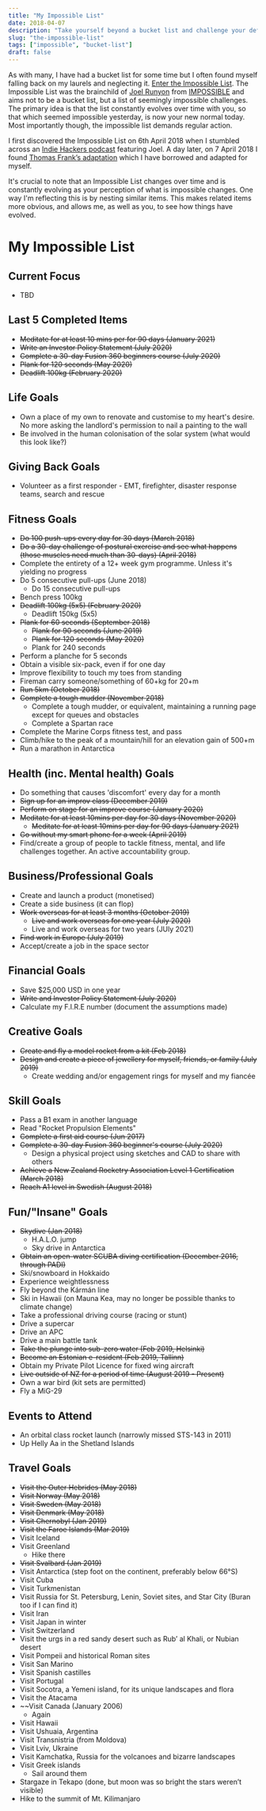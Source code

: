 ```yaml
---
title: "My Impossible List"
date: 2018-04-07
description: "Take yourself beyond a bucket list and challenge your definition of impossible, thanks to an Impossible List."
slug: "the-impossible-list"
tags: ["impossible", "bucket-list"]
draft: false
---
```

As with many, I have had a bucket list for some time but I often found myself falling back on my laurels and neglecting it. [Enter the Impossible List](https://impossiblehq.com/the-impossible-list-is-not-a-bucket-list/). The Impossible List was the brainchild of [Joel Runyon](https://joelrunyon.com/) from [IMPOSSIBLE](https://impossiblehq.com/) and aims not to be a bucket list, but a list of seemingly impossible challenges. The primary idea is that the list constantly evolves over time with you, so that which seemed impossible yesterday, is now your new normal today. Most importantly though, the impossible list demands regular action.

I first discovered the Impossible List on 6th April 2018 when I stumbled across an [Indie Hackers podcast](https://www.indiehackers.com/podcast/047-joel-runyon-of-impossible?utm_source=Indie+Hackers+Newsletter&utm_campaign=indie-hackers-newsletter-20180330) featuring Joel. A day later, on 7 April 2018 I found [Thomas Frank’s adaptation](https://collegeinfogeek.com/about/meet-the-author/my-impossible-list/) which I have borrowed and adapted for myself.

It's crucial to note that an Impossible List changes over time and is constantly evolving as your perception of what is impossible changes. One way I'm reflecting this is by nesting similar items. This makes related items more obvious, and allows me, as well as you, to see how things have evolved.

# My Impossible List
## Current Focus
- TBD

## Last 5 Completed Items
- ~~Meditate for at least 10 mins per for 90 days (January 2021)~~
- ~~Write an Investor Policy Statement (July 2020)~~
- ~~Complete a 30-day Fusion 360 beginners course (July 2020)~~
- ~~Plank for 120 seconds (May 2020)~~
- ~~Deadlift 100kg (February 2020)~~

## Life Goals
- Own a place of my own to renovate and customise to my heart's desire. No more asking the landlord's permission to nail a painting to the wall
- Be involved in the human colonisation of the solar system (what would this look like?)

## Giving Back Goals
- Volunteer as a first responder - EMT, firefighter, disaster response teams, search and rescue

## Fitness Goals
- ~~Do 100 push-ups every day for 30 days (March 2018)~~
- ~~Do a 30-day challenge of postural exercise and see what happens (those muscles need much than 30-days) (April 2018)~~
- Complete the entirety of a 12+ week gym programme. Unless it's yielding no progress
- Do 5 consecutive pull-ups (June 2018)
    - Do 15 consecutive pull-ups
- Bench press 100kg
- ~~Deadlift 100kg (5x5) (February 2020)~~
    - Deadlift 150kg (5x5)
- ~~Plank for 60 seconds (September 2018)~~
    - ~~Plank for 90 seconds (June 2019)~~
    - ~~Plank for 120 seconds (May 2020)~~
    - Plank for 240 seconds
- Perform a planche for 5 seconds
- Obtain a visible six-pack, even if for one day
- Improve flexibility to touch my toes from standing
- Fireman carry someone/something of 60+kg for 20+m
- ~~Run 5km (October 2018)~~ 
- ~~Complete a tough mudder (November 2018)~~
    - Complete a tough mudder, or equivalent, maintaining a running page except for queues and obstacles
    - Complete a Spartan race
- Complete the Marine Corps fitness test, and pass
- Climb/hike to the peak of a mountain/hill for an elevation gain of 500+m
- Run a marathon in Antarctica

## Health (inc. Mental health) Goals
- Do something that causes 'discomfort' every day for a month
- ~~Sign up for an improv class (December 2019)~~
- ~~Perform on stage for an improve course (January 2020)~~
- ~~Meditate for at least 10mins per day for 30 days (November 2020)~~
    - ~~Meditate for at least 10mins per day for 90 days (January 2021)~~
- ~~Go without my smart phone for a week (April 2019)~~
- Find/create a group of people to tackle fitness, mental, and life challenges together. An active accountability group.

## Business/Professional Goals
- Create and launch a product (monetised)
- Create a side business (it can flop)
- ~~Work overseas for at least 3 months (October 2019)~~
    - ~~Live and work overseas for one year (July 2020)~~
    - Live and work overseas for two years (JUly 2021)
- ~~Find work in Europe (July 2019)~~
- Accept/create a job in the space sector

## Financial Goals
- Save $25,000 USD in one year
- ~~Write and Investor Policy Statement (July 2020)~~
- Calculate my F.I.R.E number (document the assumptions made)

## Creative Goals
- ~~Create and fly a model rocket from a kit (Feb 2018)~~
- ~~Design and create a piece of jewellery for myself, friends, or family (July 2019)~~
    - Create wedding and/or engagement rings for myself and my fiancée
    
## Skill Goals
- Pass a B1 exam in another language
- Read "Rocket Propulsion Elements"
- ~~Complete a first aid course (Jun 2017)~~
- ~~Complete a 30-day Fusion 360 beginner's course (July 2020)~~
    - Design a physical project using sketches and CAD to share with others
- ~~Achieve a New Zealand Rocketry Association Level 1 Certification (March 2018)~~
- ~~Reach A1 level in Swedish (August 2018)~~

## Fun/"Insane" Goals
- ~~Skydive (Jan 2018)~~
    - H.A.L.O. jump
    - Sky drive in Antarctica
- ~~Obtain an open-water SCUBA diving certification (December 2016, through PADI)~~
- Ski/snowboard in Hokkaido
- Experience weightlessness
- Fly beyond the Kármán line
- Ski in Hawaii (on Mauna Kea, may no longer be possible thanks to climate change)
- Take a professional driving course (racing or stunt)
- Drive a supercar
- Drive an APC
- Drive a main battle tank
- ~~Take the plunge into sub-zero water (Feb 2019, Helsinki)~~
- ~~Become an Estonian e-resident (Feb 2019, Tallinn)~~
- Obtain my Private Pilot Licence for fixed wing aircraft
- ~~Live outside of NZ for a period of time (August 2019 - Present)~~
- Own a war bird (kit sets are permitted)
- Fly a MiG-29

## Events to Attend
- An orbital class rocket launch (narrowly missed STS-143 in 2011)
- Up Helly Aa in the Shetland Islands

## Travel Goals
 - ~~Visit the Outer Hebrides (May 2018)~~
 - ~~Visit Norway (May 2018)~~
 - ~~Visit Sweden (May 2018)~~
 - ~~Visit Denmark (May 2018)~~
 - ~~Visit Chernobyl (Jan 2019)~~
 - ~~Visit the Faroe Islands (Mar 2019)~~
 - Visit Iceland
 - Visit Greenland
    - Hike there
 - ~~Visit Svalbard (Jan 2019)~~
 - Visit Antarctica (step foot on the continent, preferably below 66°S)
 - Visit Cuba
 - Visit Turkmenistan
 - Visit Russia for St. Petersburg, Lenin, Soviet sites, and Star City (Buran too if I can find it)
 - Visit Iran
 - Visit Japan in winter
 - Visit Switzerland
 - Visit the urgs in a red sandy desert such as Rub’ al Khali, or Nubian desert
 - Visit Pompeii and historical Roman sites
 - Visit San Marino
 - Visit Spanish castilles 
 - Visit Portugal
 - Visit Socotra, a Yemeni island, for its unique landscapes and flora
 - Visit the Atacama
 - ~~Visit Canada (January 2006)
    - Again
 - Visit Hawaii
 - Visit Ushuaia, Argentina
 - Visit Transnistria (from Moldova)
 - Visit Lviv, Ukraine
 - Visit Kamchatka, Russia for the volcanoes and bizarre landscapes
 - Visit Greek islands
    - Sail around them
 - Stargaze in Tekapo (done, but moon was so bright the stars weren’t visible)
 - Hike to the summit of Mt. Kilimanjaro

